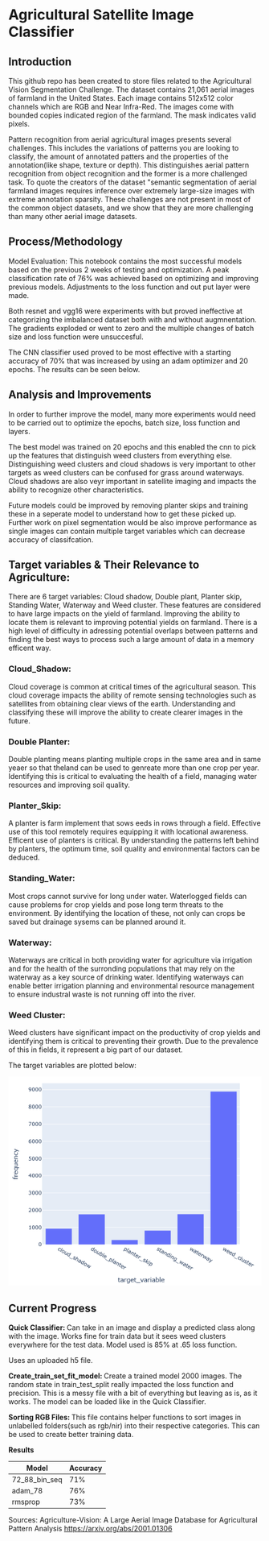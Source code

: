 # Agricultural Satellite Image Classifier 

## Introduction

This github repo has been created to store files related to the Agricultural Vision Segmentation Challenge. The dataset contains 21,061 aerial images of farmland in the United States. Each image contains 512x512 color channels which are RGB and Near Infra-Red. The images come with bounded copies indicated region of the farmland. The mask indicates valid pixels. 

Pattern recognition from aerial agricultural images presents several challenges. This includes the variations of patterns you are looking to classify, the amount of annotated patters and the properties of the annotation(like shape, texture or depth). This distinguishes aerial pattern recognition from object recognition and the former is a more challenged task. To quote the creators of the dataset "semantic segmentation of aerial farmland images requires inference over extremely large-size images with extreme annotation sparsity. These challenges are not present in most of the common object datasets, and we show that they are more challenging than many other aerial image datasets.

## Process/Methodology

Model Evaluation:
This notebook contains the most successful models based on the previous 2 weeks of testing and optimization. A peak classification rate of 76% was achieved based on optimizing and improving previous models. Adjustments to the loss function and out put layer were made. 

Both resnet and vgg16 were experiments with but proved ineffective at categorizing the imbalanced dataset both with and without augmnentation. The gradients exploded or went to zero and the multiple changes of batch size and loss function were unsuccesful.

The CNN classifier used proved to be most effective with a starting accuracy of 70% that was increased by using an adam optimizer and 20 epochs. The results can be seen below.



## Analysis and Improvements
In order to further improve the model, many more experiments would need to be carried out to optimize the epochs, batch size, loss function and layers.

The best model was trained on 20 epochs and this enabled the cnn to pick up the features that distinguish weed clusters from everything else. Distinguishing weed clusters and cloud shadows is very important to other targets as weed clusters can be confused for grass around waterways. Cloud shadows are also veyr important in satellite imaging and impacts the ability to recognize other characteristics.

Future models could be improved by removing planter skips and training these in a seperate model to understand how to get these picked up. Further work on pixel segmentation would be also improve performance as single images can contain multiple target variables which can decrease accuracy of classifcation.


##  Target variables  & Their Relevance to Agriculture:

There are 6 target variables: Cloud shadow, Double plant, Planter skip, Standing Water, Waterway and Weed cluster. These features are considered to have large impacts on the yield of farmland. Improving the ability to locate them is relevant to improving potential yields on farmland. There is a high level of difficulty in adressing potential overlaps between patterns and finding the best ways to process such a large amount of data in a memory efficent way.

### Cloud_Shadow: 
Cloud coverage is common at critical times of the agricultural season. This cloud coverage impacts the ability of remote sensing technologies such as satellites from obtaining clear views of the earth. Understanding and classifying these will improve the ability to create clearer images in the future. 

### Double Planter: 
Double planting means planting multiple crops in the same area and in same yeaer so that theland can be used to genreate more than one crop per year. Identifying this is critical to evaluating the health of a field, managing water resources and improving soil quality. 

### Planter_Skip: 
A planter is farm implement that sows eeds in rows through a field. Effective use of this tool remotely requires equipping it with locational awareness. Efficent use of planters is critical. By understanding the patterns left behind by planters, the optimum time, soil quality and environmental factors can be deduced. 

### Standing_Water: 
Most crops cannot survive for long under water. Waterlogged fields can cause problems for crop yields and pose long term threats to the environment. By identifying the location of these, not only can crops be saved but drainage sysems can be planned around it.

### Waterway:
Waterways are critical in both providing water for agriculture via irrigation and for the health of the surronding populations that may rely on the waterway as a key source of drinking water. Identifying waterways can enable better irrigation planning and environmental resource management to ensure industral waste is not running off into the river. 

### Weed Cluster: 
Weed clusters have significant impact on the productivity of crop yields and identifying them is critical to preventing their growth. Due to the prevalence of this in fields, it represent a big part of our dataset.

The target variables are plotted below:

![image](target_variables.png)

## Current Progress

<b> Quick Classifier: </b>
Can take in an image and display a predicted class along with the image. Works fine for train data but it sees weed clusters everywhere for the test data. Model used is 85% at .65 loss function. 

Uses an uploaded h5 file. 

<b> Create_train_set_fit_model: </b>
Create a trained model 2000 images. The random state in train_test_split really impacted the loss function and precision. This is a messy file with a bit of everything but leaving as is, as it works. The model can be loaded like in the Quick Classifier. 

<b> Sorting RGB Files: </b>
This file contains helper functions to sort images in unlabelled folders(such as rgb/nir) into their respective categories. This can be used to create better training data. 

<b> Results </b>

| Model       | Accuracy    |
| ----------- | ----------- |
| 72_88_bin_seq | 71%       |
| adam_78  | 76%         |
| rmsprop     | 73%            |

Sources:
Agriculture-Vision: A Large Aerial Image Database for Agricultural Pattern Analysis
https://arxiv.org/abs/2001.01306
